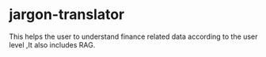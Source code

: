 # jargon-translator
This helps the user to understand finance related data according to the user level ,It also includes RAG.
